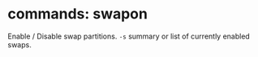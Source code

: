 # commands: swapon

Enable / Disable swap partitions.
`-s` summary or list of currently enabled swaps.
